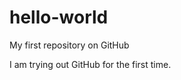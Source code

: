 hello-world
===========

My first repository on GitHub

I am trying out GitHub for the first time. 
